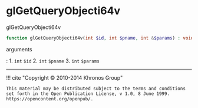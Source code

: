 # glGetQueryObjecti64v
glGetQueryObjecti64v

```php
function glGetQueryObjecti64v(int $id, int $pname, int &$params) : void
```



arguments

:    1. `int` `$id` 
    2. `int` `$pname` 
    3. `int` `$params` 



---
     

!!! cite "Copyright © 2010-2014 Khronos Group"

    This material may be distributed subject to the terms and conditions set forth in the Open Publication License, v 1.0, 8 June 1999. https://opencontent.org/openpub/.